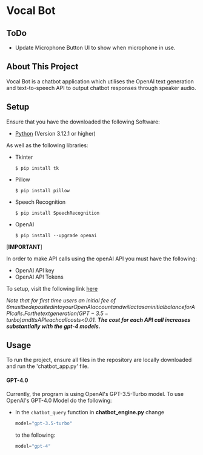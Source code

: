# Vocal Bot

## ToDo
- Update Microphone Button UI to show when microphone in use.

## About This Project
Vocal Bot is a chatbot application which utilises the OpenAI text generation and text-to-speech API to output chatbot responses through speaker audio.

## Setup

Ensure that you have the downloaded the following Software:
- [Python](https://www.python.org/downloads/) (Version 3.12.1 or higher)

As well as the following libraries:
- Tkinter
  
  ```
  $ pip install tk
  ```

- Pillow

  ```
  $ pip install pillow
  ```
- Speech Recognition

  ```
  $ pip install SpeechRecognition
  ```
  
- OpenAI
  
  ```
  $ pip install --upgrade openai
  ```

[**IMPORTANT**]

In order to make API calls using the openAI API you must have the following:
  - OpenAI API key
  - OpenAI API Tokens

To setup, visit the following link [here](https://platform.openai.com/docs/quickstart?context=python)

*Note that for first time users an initial fee of $6 must be deposited into your OpenAI account and will act as an initial balance for API calls. For the text generation (GPT-3.5-turbo) and tts API
each call costs <$0.01.
**The cost for each API call increases substantially with the gpt-4 models.***

## Usage

To run the project, ensure all files in the repository are locally downloaded and run the 'chatbot_app.py' file.

#### GPT-4.0

Currently, the program is using OpenAI's GPT-3.5-Turbo model. To use OpenAI's GPT-4.0 Model do the following:

- In the `chatbot_query` function in **chatbot_engine.py** change
  
  ```python
  model="gpt-3.5-turbo"
  ```
  
  to the following:
  ```python
  model="gpt-4"
  ```

